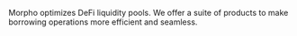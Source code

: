 Morpho optimizes DeFi liquidity pools. We offer a suite of products to make borrowing operations more efficient and seamless.